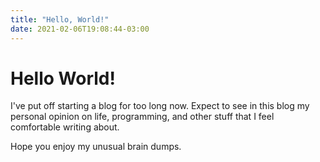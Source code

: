 ```yaml
---
title: "Hello, World!"
date: 2021-02-06T19:08:44-03:00
---
```


# Hello World!

I've put off starting a blog for too long now. Expect to see in this blog my personal opinion on life, programming, and other stuff that I feel comfortable writing about.

Hope you enjoy my unusual brain dumps.
